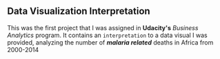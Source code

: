## Data Visualization Interpretation
This was the first project that I was assigned in **Udacity's** _Business Analytics_ program.
It contains an `interpretation` to a data visual I was provided, analyzing the number 
of **_malaria related_** deaths in Africa from 2000-2014
